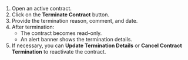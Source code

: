 1. Open an active contract.
2. Click on the **Terminate Contract** button.
3. Provide the termination reason, comment, and date.
4. After termination:
   - The contract becomes read-only.
   - An alert banner shows the termination details.
5. If necessary, you can **Update Termination Details** or **Cancel Contract Termination** to reactivate the contract.
